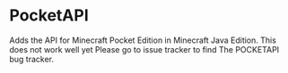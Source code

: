 # PocketAPI
Adds the API for Minecraft Pocket Edition in Minecraft Java Edition.
This does not work well yet
Please go to issue tracker to find The POCKETAPI bug tracker.
